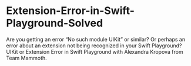 # Extension-Error-in-Swift-Playground-Solved
Are you getting an error “No such module UIKit” or similar? Or perhaps an error about an extension not being recognized in your Swift Playground? UIKit or Extension Error in Swift Playground with Alexandra Kropova from Team Mammoth.
